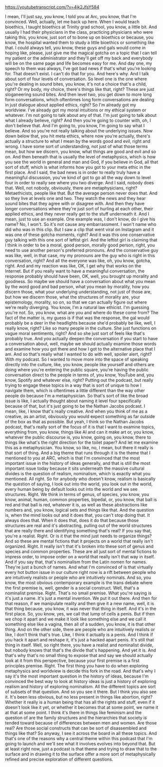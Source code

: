 https://youtubetranscript.com/?v=4jk2JfsY584

 I mean, I'll just say, you know, I told you at Arc, you know, that I'm convinced. Well, actually, let me back up here. When I would teach bioethics, I taught bioethics at Trinity grad school, you know, a little bit. And usually I had their physicians in the class, practicing physicians who were taking this, you know, just sort of to bone up on bioethics or because, you know, the hospital wanted them to study a little bioethics or something like that. I could always tell, you know, these guys and gals would come in hoping like, please, just give me the magical gotcha on a topic that I can tell my patient or the administrator and they'll get off my back and everybody will be on the same page and life becomes easy for me. And day one, my speech to them was always, I've got bad news if that's what you're looking for. That doesn't exist. I can't do that for you. And here's why. And I talk about sort of four levels of conversation. So level one is the one where you're dealing in sound bites, you know, it's not a choice that's a child, right? Or my body, my choice, there's things like that, right? These are just sloganeering sound bites. And then level two, you get down to more long form conversations, which oftentimes long form conversations are dealing in just dialogue about applied ethics, right? So I'm already got my worldview. I've already got my moral intuitions or my ethical system or whatever. I'm not going to talk about any of that. I'm just going to talk about what I already believe, right? And then you're going to counter with, oh, I don't believe that. And I'm going to, you know, I'm going to say what I believe. And so you're not really talking about the underlying issues. Now down below that, you hit meta ethics, where now you're actually, there's actually a structure to what I mean by the words good and evil, right and wrong. I have some sort of understanding, not just of what those terms mean, but how we discern, you know, what things are good and evil and so on. And then beneath that is usually the level of metaphysics, which is how you see the world in general and man and God, if you believe in God, all that sort of stuff, which is what informs how you got to your meta ethic in the first place. And I said, the bad news is in order to really truly have a meaningful discussion, you've kind of got to go all the way down to level four in order to really see where you two diverge. And I said, nobody does that. Well, not nobody, obviously, there are metaphysicians, right? Metaethicists, people like that. But the average person never does that. And so they live at levels one and two. They watch the news and they hear sound bites that they agree with or disagree with. And then they have longer conversations where they're just sort of hurling at each other, their applied ethics, and they never really get to the stuff underneath it. And I mean, just to use an example. One example was, I don't know, do I give his name? No, I won't. So it's not cause any embarrassment. I won't name who did who was in this clip. But I saw a clip that went viral on Instagram and it was one of these gotcha moments, right? And it was this one conservative guy talking with this one sort of leftist girl. And the leftist girl is claiming that I think in order to be a moral, good person, morally good person, right, you need to use another person's preferred pronouns. And the conservative guy was like, well, in that case, my my pronouns are the guy who is right in this conversation, right? And all the everyone was like, oh, you know, gotcha, right. And and my reaction was like, OK, I get why that works on the Internet. But if you really want to have a meaningful conversation, the response probably should have been, OK, well, you brought up morality and goodness. So maybe we should have a conversation about what you mean by the word good and bad person, what you mean by morality, how you discern those, what your underlying understanding, not just of those are, but how we discern those, what the structures of morality are, your epistemology, morality, so on, so that we can actually figure out where we're really diverging. You know, I'm a natural law ethicist. I'm guessing you're not. So, you know, what are you and where do these come from? The fact of the matter is, my guess is if that was the response, the gal would probably be a deer in the headlights because she'd probably be like, well, I really know, right? Like so many people in the culture. She just functions on vague moral sentiments, right? And so she just sort of feels like that's probably true. And you actually deepen the conversation if you start to have a conversation about, well, maybe we should actually examine those words and examine how you got there and how I got to the alternative place that I am. And so that's really what I wanted to do with well, spoiler alert, right? With my podcast. So I wanted to move more into the space of speaking directly into the culture, like, you know, people like yourself and others are doing where you're entering the public square, you're having the public conversation direct to the people in terms of, you know, YouTube and, you know, Spotify and whatever else, right? Putting out the podcast, but really trying to engage these topics in a way that is sort of unique to how I navigate them, which is oftentimes a little different than the way other people do because I'm a metaphysician. So that's sort of like the broad issue is like, I actually thought about naming it level four specifically because of that, but it's just going to be the Nathan Jacobs podcast. I mean, like, I know that's really creative. And when you think of me as a creative, as an artist, obviously you would expect something as far outside of the box as that as possible. But yeah, I think so the Nathan Jacobs podcast, that's really sort of the focus of it is that I want to examine topics, everything from, you know, things like AI and can it make art or, you know, whatever the public discourse is, you know, going on, you know, there to things like what's the right direction for the toilet paper? And let me examine this as a metaphysician. You know, so like, no, I mean, but there it really is that sort of thing. And a big theme that runs through it is the theme that I mentioned to you at ARC, which is that I'm convinced that the most important issue in the history of ideas generally, and that is still the most important issue today because it sits underneath the massive cultural divides is the question of realism, nominalism, which is exactly what you mentioned. All right. So for anybody who doesn't know, realism is basically the question of saying, I look out into the world, you look out in the world, every human being by default looks out into the world and we see structures. Right. We think in terms of genus, of species, you know, you know, animal, human, common properties, bipedal, or, you know, that ball is red and that ball is red, whatever it is, as well as these abstractions like numbers and, you know, logical sets and things like that. And the question is, when the mind looks out and it does that, you can't stop doing that. It always does that. When it does that, does it do that because those structures are real and it's abstracting, pulling out of the world structures that are really there and identifying something that's real? If you say that, you're a realist. Right. Or is it that the mind just needs to organize things? And so these are mental fictions that it projects on a world that really isn't organized. Right. It really isn't that it's broken into these sort of genus and species and common properties. These are all just sort of mental fictions to impress order, to impose order on a world that really isn't that way in itself. And if you say that, that's nominalism from the Latin nomen for names. They're just a bunch of names. And what I'm convinced of is that virtually every hot button issue in our culture right now is a rift between people who are intuitively realists or people who are intuitively nominals. And so, you know, the most obvious contemporary example is the trans debate where the first premise is, well, gender is a social construct. Well, that's a nominalist premise. Right. That's no small premise. What you're saying is it's just a name. It's just a mental invention. We put it out there. And then for that reason, if we manipulate reality and then give it a new name, well, it is that thing because, you know, it was never that thing in itself. And it's in the first place. So, you know, yes, we call that lump of cells a penis. But if then we chop it apart and we make it look like something else and we call it something else like a vagina, then all of a sudden, you know, it is that other thing. And on the other side, there are people who are intuitively realists or like, I don't think that's true. Like, I think it actually is a penis. And I think if you hack it apart and reshape it, it's just a hacked apart penis. It's still that thing in itself. Well, so right there, you have a realist and nominalist divide, but nobody knows that that's the divide that's happening. And yet it is. And that's why that's no small thing to expose that and say we should actually look at it from this perspective, because your first premise is a first principles premise. Right. The first thing you have to do when exploring metaphysics and worldview is decide this fork in the road. And that's why I say it's the most important question in the history of ideas, because I'm convinced the best way to look at history ideas is just a history of exploring realism and history of exploring nominalism. All the different topics are sort of subsets of that question. And so you see it there. But I think you also see it. It's been less obvious, but no less present in things like abortion, right? Whether it really is a human being that has all the rights and stuff, even if it doesn't look like it yet, or whether it becomes that at some point, we name it at that at some point. I think it's there in things like feminism and the question of are the family structures and the hierarchies that society is tended toward because of differences between men and women. Are those real? Are those social constructs that can be sort of disassembled and things like that? So anyway, I see it across the board in all these topics. And that's one of the reasons why a central theme within this podcast that I'm going to launch and we'll see what it involves evolves into beyond that. But at least right now, just a podcast is that theme and trying to draw that to the surface and in drawing it to the surface offer a more sort of metaphysically refined and precise exploration of different questions.